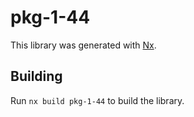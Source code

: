 # pkg-1-44

This library was generated with [Nx](https://nx.dev).

## Building

Run `nx build pkg-1-44` to build the library.
